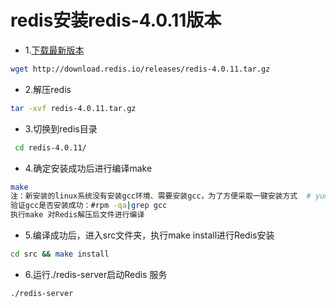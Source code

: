 # redis安装redis-4.0.11版本
* 1.[下载最新版本](https://redis.io/)
```bash
wget http://download.redis.io/releases/redis-4.0.11.tar.gz
```
* 2.解压redis
```bash
tar -xvf redis-4.0.11.tar.gz
```
* 3.切换到redis目录
```bash
 cd redis-4.0.11/
```
* 4.确定安装成功后进行编译make
```bash
make
注：新安装的linux系统没有安装gcc环境、需要安装gcc，为了方便采取一键安装方式  # yum install gcc
验证gcc是否安装成功：#rpm -qa|grep gcc
执行make 对Redis解压后文件进行编译
```
* 5.编译成功后，进入src文件夹，执行make install进行Redis安装
```bash
cd src && make install
```
* 6.运行./redis-server启动Redis 服务
```bash
./redis-server
```
